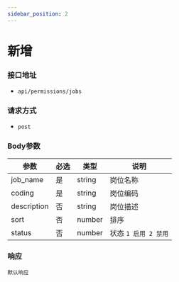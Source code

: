 ```yaml
---
sidebar_position: 2
---
```


# 新增

### 接口地址
- `api/permissions/jobs`

### 请求方式
- `post`


### Body参数
|参数|必选|类型|说明|
|----|----|----|----|
|job_name|是|string|岗位名称|
|coding|是|string|岗位编码|
|description|否|string|岗位描述|
|sort|否|number|排序|
|status|否|number|状态 `1 启用 2 禁用`|


### 响应
`默认响应`